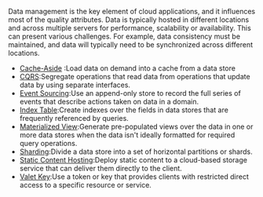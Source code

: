 Data management is the key element of cloud applications, and it influences most of the quality attributes. Data is typically hosted in different locations and across multiple servers for performance, scalability or availability. This can present various challenges. For example, data consistency must be maintained, and data will typically need to be synchronized across different locations.

- [Cache-Aside](https://learn.microsoft.com/en-us/azure/architecture/patterns/cache-aside) :Load data on demand into a cache from a data store
- [CQRS](https://learn.microsoft.com/en-us/azure/architecture/patterns/cqrs):Segregate operations that read data from operations that update data by using separate interfaces.
- [Event Sourcing](https://learn.microsoft.com/en-us/azure/architecture/patterns/event-sourcing):Use an append-only store to record the full series of events that describe actions taken on data in a domain.
- [Index Table](https://learn.microsoft.com/en-us/azure/architecture/patterns/index-table):Create indexes over the fields in data stores that are frequently referenced by queries.
- [Materialized View](https://learn.microsoft.com/en-us/azure/architecture/patterns/materialized-view):Generate pre-populated views over the data in one or more data stores when the data isn't ideally formatted for required query operations.
- [Sharding](https://learn.microsoft.com/en-us/azure/architecture/patterns/sharding):Divide a data store into a set of horizontal partitions or shards.
- [Static Content Hosting](https://learn.microsoft.com/en-us/azure/architecture/patterns/static-content-hosting):Deploy static content to a cloud-based storage service that can deliver them directly to the client.
- [Valet Key](https://learn.microsoft.com/en-us/azure/architecture/patterns/valet-key):Use a token or key that provides clients with restricted direct access to a specific resource or service.